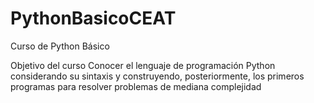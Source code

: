 # PythonBasicoCEAT
Curso de Python Básico

Objetivo del curso
Conocer el lenguaje de programación Python considerando su sintaxis y construyendo, posteriormente, los primeros programas para resolver problemas de mediana complejidad
